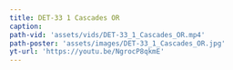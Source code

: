```yaml
---
title: DET-33 1 Cascades OR
caption:
path-vid: 'assets/vids/DET-33_1_Cascades_OR.mp4'
path-poster: 'assets/images/DET-33_1_Cascades_OR.jpg'
yt-url: 'https://youtu.be/NgrocP8qkmE'
---
```

